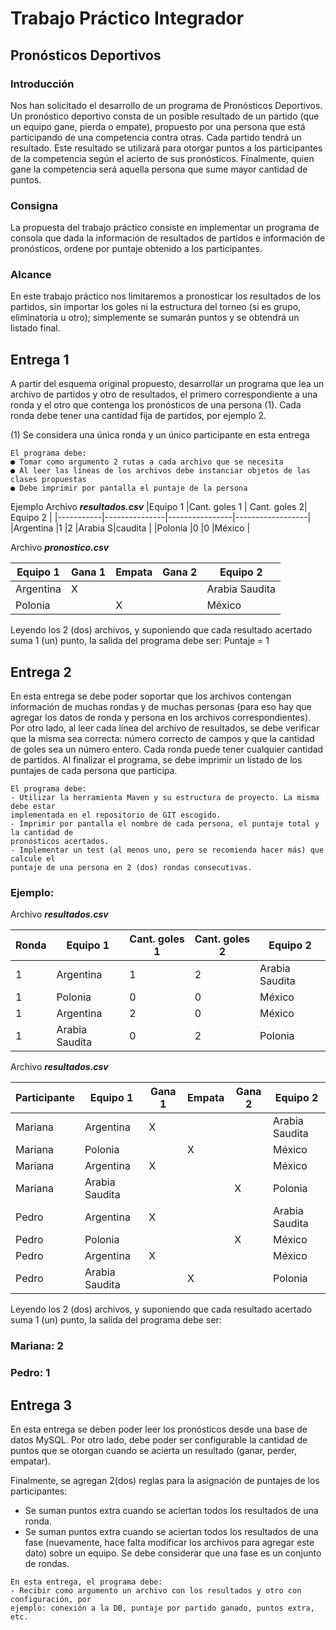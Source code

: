 # Trabajo Práctico Integrador

## Pronósticos Deportivos

### Introducción

Nos han solicitado el desarrollo de un programa de Pronósticos Deportivos.
Un pronóstico deportivo consta de un posible resultado de un partido (que un equipo gane,
pierda o empate), propuesto por una persona que está participando de una competencia
contra otras.
Cada partido tendrá un resultado. Este resultado se utilizará para otorgar puntos a los
participantes de la competencia según el acierto de sus pronósticos.
Finalmente, quien gane la competencia será aquella persona que sume mayor cantidad de
puntos.

### Consigna
La propuesta del trabajo práctico consiste en implementar un programa de consola que dada
la información de resultados de partidos e información de pronósticos, ordene por puntaje
obtenido a los participantes.

### Alcance
En este trabajo práctico nos limitaremos a pronosticar los resultados de los partidos, sin
importar los goles ni la estructura del torneo (si es grupo, eliminatoria u otro); simplemente se
sumarán puntos y se obtendrá un listado final.

## Entrega 1

A partir del esquema original propuesto, desarrollar un programa que lea un archivo de
partidos y otro de resultados, el primero correspondiente a una ronda y el otro que contenga
los pronósticos de una persona (1). Cada ronda debe tener una cantidad fija de partidos, por
ejemplo 2. 

(1) Se considera una única ronda y un único participante en esta entrega

```
El programa debe:
● Tomar como argumento 2 rutas a cada archivo que se necesita
● Al leer las líneas de los archivos debe instanciar objetos de las clases propuestas
● Debe imprimir por pantalla el puntaje de la persona
```

Ejemplo
Archivo ***resultados.csv***
|Equipo 1 	|Cant. goles 1	|	Cant. goles 2| 	Equipo 2		|
|-----------|---------------|----------------|------------------|
|Argentina 	|1 				|2 				 |Arabia S|caudita	|
|Polonia 	|0 				|0 				 |México			|

Archivo ***pronostico.csv***

|Equipo 1 	|Gana 1 |Empata |Gana 2 |Equipo 2		|
|-----------|-------|-------|-------|---------------|
|Argentina 	|X 		|		|		|Arabia Saudita |
|Polonia 	|		|X 		|		|México			|

Leyendo los 2 (dos) archivos, y suponiendo que cada resultado acertado suma 1 (un) punto, la
salida del programa debe ser: Puntaje = 1

## Entrega 2

En esta entrega se debe poder soportar que los archivos contengan información de muchas
rondas y de muchas personas (para eso hay que agregar los datos de ronda y persona en los
archivos correspondientes).
Por otro lado, al leer cada línea del archivo de resultados, se debe verificar que la misma sea
correcta: número correcto de campos y que la cantidad de goles sea un número entero. Cada
ronda puede tener cualquier cantidad de partidos.
Al finalizar el programa, se debe imprimir un listado de los puntajes de cada persona que
participa.

```
El programa debe:
- Utilizar la herramienta Maven y su estructura de proyecto. La misma debe estar
implementada en el repositorio de GIT escogido.
- Imprimir por pantalla el nombre de cada persona, el puntaje total y la cantidad de
pronósticos acertados.
- Implementar un test (al menos uno, pero se recomienda hacer más) que calcule el
puntaje de una persona en 2 (dos) rondas consecutivas.
```

### Ejemplo:

Archivo ***resultados.csv***

|Ronda 	|Equipo 1 		|Cant. goles 1  |Cant. goles 2  |Equipo 2		|
|-------|---------------|---------------|---------------|---------------|
|1 		|Argentina 		|1 				|2 				|Arabia Saudita	|
|1 		|Polonia 		|0 				|0 				|México			|
|1 		|Argentina 		|2 				|0 				|México			|
|1 		|Arabia Saudita |0 				|2 				|Polonia		|

Archivo ***resultados.csv***

|Participante 	|Equipo 1 		|Gana 1 |Empata | Gana 2| 	Equipo 2   |
|---------------|---------------|-------|-------|-------|--------------|
|Mariana 		|Argentina 		|X 		|		|		|Arabia Saudita|
|Mariana 		|Polonia 		|		|X 		|		|México|
|Mariana 		|Argentina 		|X 		|		|		|México|
|Mariana 		|Arabia Saudita |		|		|X 		|Polonia|
|Pedro 			|Argentina 		|X 		|		|		|Arabia Saudita|
|Pedro 			|Polonia 		|		|		|X 		|México|
|Pedro 			|Argentina 		|X 		|		|		|México|
|Pedro 			|Arabia Saudita |		|X 		|		|Polonia|

Leyendo los 2 (dos) archivos, y suponiendo que cada resultado acertado suma 1 (un) punto, la
salida del programa debe ser:
### Mariana: 2
### Pedro: 1

## Entrega 3
En esta entrega se deben poder leer los pronósticos desde una base de datos MySQL. Por
otro lado, debe poder ser configurable la cantidad de puntos que se otorgan cuando se acierta
un resultado (ganar, perder, empatar).

Finalmente, se agregan 2(dos) reglas para la asignación de puntajes de los participantes:

- Se suman puntos extra cuando se aciertan todos los resultados de una ronda.
- Se suman puntos extra cuando se aciertan todos los resultados de una fase
(nuevamente, hace falta modificar los archivos para agregar este dato) sobre un
equipo. Se debe considerar que una fase es un conjunto de rondas.

```
En esta entrega, el programa debe:
- Recibir como argumento un archivo con los resultados y otro con configuración, por
ejemplo: conexión a la DB, puntaje por partido ganado, puntos extra, etc.
```

